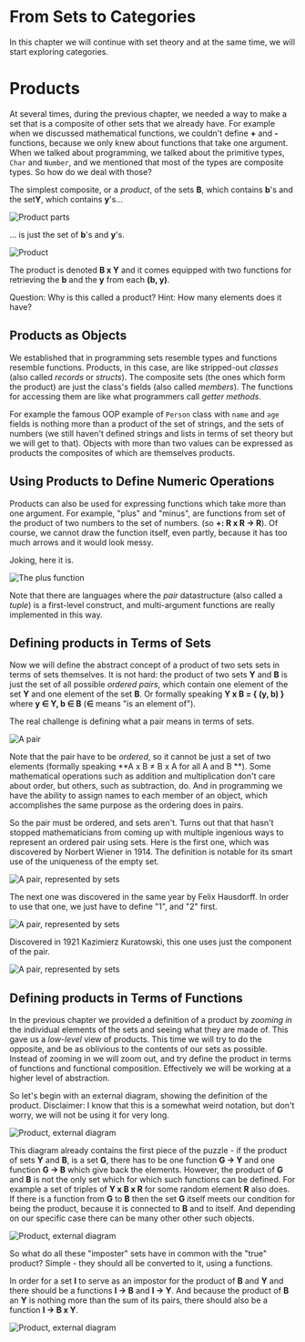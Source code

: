 From Sets to Categories
===

In this chapter we will continue with set theory and at the same time, we will start exploring categories.

Products
===

At several times, during the previous chapter, we needed a way to make a set that is a composite of other sets that we already have. For example when we discussed mathematical functions, we couldn't define **+** and **-** functions, because we only knew about functions that take one argument. When we talked about programming, we talked about the primitive types, `Char` and `Number`, and we mentioned that most of the types are composite types. So how do we deal with those?

The simplest composite, or a *product*, of the sets **B**, which contains **b**'s and the set**Y**, which contains **y**'s...

![Product parts](product_parts.svg)

... is just the set of **b**'s and **y**'s.

![Product](product.svg)

The product is denoted **B x Y** and it comes equipped with two functions for retrieving the **b** and the **y** from each **(b, y)**.

Question: Why is this called a product? Hint: How many elements does it have?

Products as Objects
---

We established that in programming sets resemble types and functions resemble functions. Products, in this case, are like stripped-out *classes* (also called *records* or *structs*). The composite sets (the ones which form the product) are just the class's fields (also called *members*). The functions for accessing them are like what programmers call *getter methods*.

For example the famous OOP example of `Person` class with `name` and `age` fields is nothing more than a product of the set of strings, and the sets of numbers (we still haven't defined strings and lists in terms of set theory but we will get to that). Objects with more than two values can be expressed as products the composites of which are themselves products.

Using Products to Define Numeric Operations
---

Products can also be used for expressing functions which take more than one argument. For example, "plus" and "minus", are functions from set of the product of two numbers to the set of numbers. (so **+: R x R → R**). Of course, we cannot draw the function itself, even partly, because it has too much arrows and it would look messy.

Joking, here it is.

![The plus function](plus.svg)

Note that there are languages where the *pair* datastructure (also called a *tuple*) is a first-level construct, and multi-argument functions are really implemented in this way. 

Defining products in Terms of Sets 
---

Now we will define the abstract concept of a product of two sets sets in terms of sets themselves. It is not hard: the product of two sets **Y** and **B** is just the set of all possible *ordered pairs*, which contain one element of the set **Y** and one element of the set **B**. Or formally speaking **Y x B = { (y, b) }** where **y ∈ Y, b ∈ B** (**∈** means "is an element of").


The real challenge is defining what a pair means in terms of sets. 

![A pair](pair.svg)

Note that the pair have to be *ordered*, so it cannot be just a set of two elements (formally speaking **A x B ≠ B x A for all A and B **). Some mathematical operations such as addition and multiplication don't care about order, but others, such as subtraction, do. And in programming we have the ability to assign names to each member of an object, which accomplishes the same purpose as the ordering does in pairs.


So the pair must be ordered, and sets aren't. Turns out that that hasn't stopped mathematicians from coming up with multiple ingenious ways to represent an ordered pair using sets. Here is the first one, which was discovered by Norbert Wiener in 1914. The definition is notable for its smart use of the uniqueness of the empty set. 

![A pair, represented by sets](pair_as_set_2.svg)

The next one was discovered in the same year by Felix Hausdorff. In order to use that one, we just have to define "1", and "2" first.

![A pair, represented by sets](pair_as_set_3.svg)

Discovered in 1921 Kazimierz Kuratowski, this one uses just the component of the pair.

![A pair, represented by sets](pair_as_set_1.svg)


Defining products in Terms of Functions 
---

In the previous chapter we provided a definition of a product by *zooming in* the individual elements of the sets and seeing what they are made of. This gave us a *low-level* view of products. This time we will try to do the opposite, and be as oblivious to the contents of our sets as possible. Instead of zooming in we will zoom out, and try define the product in terms of functions and functional composition. Effectively we will be working at a higher level of abstraction.

So let's begin with an external diagram, showing the definition of the product. Disclaimer: I know that this is a somewhat weird notation, but don't worry, we will not be using it for very long.

![Product, external diagram](product_external.svg)

This diagram already contains the first piece of the puzzle - if the product of sets **Y** and **B**, is a set **G**, there has to be one function **G → Y** and one function **G → B** which give back the elements. However, the product of **G** and **B** is not the only set which for which such functions can be defined. For example a set of triples of **Y x B x R** for some random element **R** also does. If there is a function from **G** to **B** then the set **G** itself meets our condition for being the product, because it is connected to **B** and to itself. And depending on our specific case there can be many other other such objects.

![Product, external diagram](product_candidates.svg)

So what do all these "imposter" sets have in common with the "true" product? Simple - they should all be converted to it, using a functions. 

In order for a set **I** to serve as an impostor for the product of **B** and **Y** and there should be a functions **I → B** and **I → Y**. And because the product of **B** an **Y**  is nothing more than the sum of its pairs, there should also be a function **I → B x Y**.

![Product, external diagram](product_morphisms.svg)
